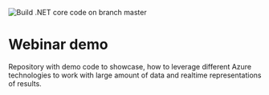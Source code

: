 ![Build .NET core code on branch master](https://github.com/bovrhovn/webinar-lambda/workflows/Build%20.NET%20core%20code%20on%20branch%20master/badge.svg)

# Webinar demo
Repository with demo code to showcase, how to leverage different Azure technologies to work with large amount of data and realtime representations of results.

